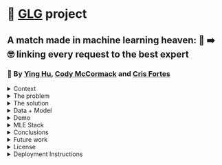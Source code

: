 # 🚀 [GLG](https://glginsights.com/) project

## A match made in machine learning heaven: 🙋 ➡️ 🤓 linking every request to the best expert
### 👏  By [Ying Hu](https://www.linkedin.com/in/ying-hu-math/), [Cody McCormack](https://www.linkedin.com/in/codymccormack/) and [Cris Fortes](https://www.linkedin.com/in/crisfortes/)

<details><summary>Context</summary>
<p>

Ying, Cody and Cris are students of [FourthBrain's](https://fourthbrain.ai/) [Machine Learning Engineer course](https://fourthbrain.ai/courses/machine-learning-engineer/), cohort 9 (August-December 2022). This repository (repo) is part of our capstone project, a required deliverable from our curriculum. For that we've chosen to work on the [GLG](https://glginsights.com/) project.

</p>
</details>
  
<details><summary>The problem</summary>
<p>

[GLG](https://glginsights.com/)'s business largely revolves around matching clients, requesting insights on a specific topic, with an expert on that topic from their large database so that they can meet by phone, video or in person. Visually: 

<img width="977" alt="image" src="https://user-images.githubusercontent.com/110877253/193379391-7bc81c97-fa89-4553-92d3-d62eaab639e1.png">

Since [GLG](https://glginsights.com/) receives 100s of these requests per day, how can they leverage machine learning to semi-automate the matching process at scale? 

</p>
</details>
  
<details><summary>The solution</summary>
<p>
<p>

<img width="883" alt="image" src="https://user-images.githubusercontent.com/110877253/204224020-1b5d9761-2d18-46be-a0bb-70bcb5578d28.png">

</p>
</details>
  
<details><summary>Data + Model</summary>
<p>
<p>

<img width="882" alt="image" src="https://user-images.githubusercontent.com/110877253/204224541-f62ca332-91a4-48d8-9d54-c8af127f503a.png">

</p>
</details>
  
<details><summary>Demo</summary>  
<p>
<p>
  
<img width="898" alt="image" src="https://user-images.githubusercontent.com/110877253/204224828-08ba6492-71c0-4862-a877-74cec80ffb34.png">
  
</p>
</details>
  
<details><summary>MLE Stack</summary>
<p>
<p>

<img width="880" alt="image" src="https://user-images.githubusercontent.com/110877253/204225162-fcec11aa-0059-4674-b18b-a749cf36cad4.png">
</p>
  
</p>
</details>

<details><summary>Conclusions</summary>
<p>

- Natural Language Processing (NLP) models work!

- Any NLP model is only as good as the data it was trained on

- Quickly jumping into the web app (Flask), even before the NLP models were working properly, was the right thing to do (MVP mindset)

- Seeing a live, working, deployed model that addresses a real business problem is priceless 

</p>
</details>

<details><summary>Future work</summary>
<p>

- Training our NLP models on larger and more diverse datasets should yield better results. For example, using this other 2.7-million news articles dataset: [All the News 2.0 - Components](https://components.one/datasets/all-the-news-2-news-articles-dataset/)

- Adapting our models to cover non-English languages would come in handy (GLG also has offices in Europe, Asia, Japan and the Middle East)

- Building a GLG topic expert(s) recommendation model with input from our NLP models would be a natural next step for this project

</p>
</details>

<details><summary>License</summary>
<p>

MIT License

Copyright (c) 2022 Cody

Permission is hereby granted, free of charge, to any person obtaining a copy
of this software and associated documentation files (the "Software"), to deal
in the Software without restriction, including without limitation the rights
to use, copy, modify, merge, publish, distribute, sublicense, and/or sell
copies of the Software, and to permit persons to whom the Software is
furnished to do so, subject to the following conditions:

The above copyright notice and this permission notice shall be included in all
copies or substantial portions of the Software.

THE SOFTWARE IS PROVIDED "AS IS", WITHOUT WARRANTY OF ANY KIND, EXPRESS OR
IMPLIED, INCLUDING BUT NOT LIMITED TO THE WARRANTIES OF MERCHANTABILITY,
FITNESS FOR A PARTICULAR PURPOSE AND NONINFRINGEMENT. IN NO EVENT SHALL THE
AUTHORS OR COPYRIGHT HOLDERS BE LIABLE FOR ANY CLAIM, DAMAGES OR OTHER
LIABILITY, WHETHER IN AN ACTION OF CONTRACT, TORT OR OTHERWISE, ARISING FROM,
OUT OF OR IN CONNECTION WITH THE SOFTWARE OR THE USE OR OTHER DEALINGS IN THE
SOFTWARE.
  
</p>
</details>

<details><summary>Deployment Instructions</summary>
<p>

This app can be (relatively, see note below) easily deployed using Docker. The instructions to deploy in the cloud or locally are the same.</p>
<ol>
  <li>Clone this repository, either on a local machine or in a cloud instance</li>
  <li>Navigate to the flask_app folder</li>
  <li>Build the Docker image, using the command <code>docker build -t image_name .</code></li>
    <ul>
      <li>If you don't have Docker installed locally or in the cloud instance, you will have to <a href="https://docs.docker.com/get-docker/">install</a> and <a href="https://docs.docker.com/config/daemon/systemd/">activate</a> the Daemon in order to build a Docker image.</li>
    </ul>
  <li>Run the Docker image using the command <code>docker run -d --rm --name container_name -p 8000:8000 image_name</code></li>
  <li>Navigate to either your local host, port 8000, or the public IP of the cloud instance, port 8000. E.g. 127.0.0.0:8000</li>
</ol>
<p><strong>NOTE:</strong> This application depends on prebuilt machine learning models that were saved using <a href="https://docs.python.org/3/library/pickle.html">Pickle</a> files. The idea of Pickle files is that they can be built once and ported to any other machine. However, in testing we found that this was often not the case. If the app crashes when you try to run it, this is most likely the problem, and you need to take the steps below to remediate the issue:</p>
<ol>
  <li><a href="https://www.python.org/downloads/">Install Python</a> in the environment you're using, if you haven't already</li>
  <li>Install the requirements.txt file in the flask_app folder using the command <code>pip install -r requirements.txt</code> in the terminal</li>
  <li>Install <a href="pip install notebook">Jupyter Notebooks</a>, if you're environment doesn't already have them.</li>
  <li>Open the Jupyter Notebook models.ipynb, and run the entire notebook using the "Run All" button at the top.</li>
</ol>
<p>This will create new Pickle files in your environment. You can then follow the original steps above.</p>
</details>

